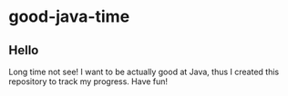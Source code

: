 # good-java-time
## Hello
Long time not see!
I want to be actually good at Java, thus I created this repository to track my progress.
Have fun!

